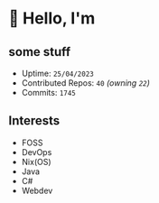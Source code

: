 # 👋 Hello, I'm 

## some stuff

- Uptime: `25/04/2023`
- Contributed Repos: `40` *(owning `22`)*
- Commits: `1745`

## Interests

- FOSS
- DevOps
- Nix(OS)
- Java
- C#
- Webdev
